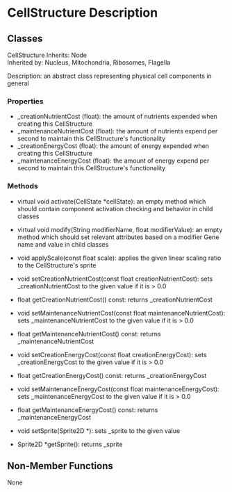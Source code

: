 # CellStructure Description

## Classes

CellStructure
Inherits: Node  
Inherited by: Nucleus, Mitochondria, Ribosomes, Flagella  

Description: an abstract class representing physical cell components in general

### Properties
- _creationNutrientCost (float): the amount of nutrients expended when creating this CellStructure
- _maintenanceNutrientCost (float): the amount of nutrients expend per second to maintain this CellStructure's functionality
- _creationEnergyCost (float): the amount of energy expended when creating this CellStructure
- _maintenanceEnergyCost (float): the amount of energy expend per second to maintain this CellStructure's functionality

### Methods
- virtual void activate(CellState *cellState): an empty method which should contain component activation checking and behavior in child classes
- virtual void modify(String modifierName, float modifierValue): an empty method which should set relevant attributes based on a modifier Gene name and value in child classes

- void applyScale(const float scale): applies the given linear scaling ratio to the CellStructure's sprite

- void setCreationNutrientCost(const float creationNutrientCost): sets _creationNutrientCost to the given value if it is > 0.0
- float getCreationNutrientCost() const: returns _creationNutrientCost

- void setMaintenanceNutrientCost(const float maintenanceNutrientCost): sets _maintenanceNutrientCost to the given value if it is > 0.0
- float getMaintenanceNutrientCost() const: returns _maintenanceNutrientCost

- void setCreationEnergyCost(const float creationEnergyCost): sets _creationEnergyCost to the given value if it is > 0.0
- float getCreationEnergyCost() const: returns _creationEnergyCost

- void setMaintenanceEnergyCost(const float maintenanceEnergyCost): sets _maintenanceEnergyCost to the given value if it is > 0.0
- float getMaintenanceEnergyCost() const: returns _maintenanceEnergyCost

- void setSprite(Sprite2D *): sets _sprite to the given value
- Sprite2D *getSprite(): returns _sprite

## Non-Member Functions
None
